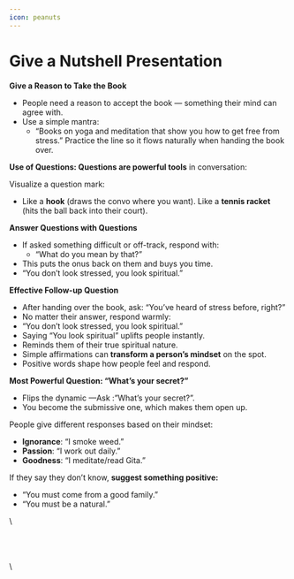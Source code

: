 ```yaml
---
icon: peanuts
---
```


# Give a Nutshell Presentation

**Give a Reason to Take the Book**

* People need a reason to accept the book — something their mind can agree with.
* Use a simple mantra:
  * “Books on yoga and meditation that show you how to get free from stress.” Practice the line so it flows naturally when handing the book over.

**Use of Questions: Questions are powerful tools** in conversation:

Visualize a question mark:

* Like a **hook** (draws the convo where you want). Like a **tennis racket** (hits the ball back into their court).

**Answer Questions with Questions**

* If asked something difficult or off-track, respond with:
  * “What do you mean by that?”
* This puts the onus back on them and buys you time.
* “You don’t look stressed, you look spiritual.”

**Effective Follow-up Question**

* After handing over the book, ask: “You’ve heard of stress before, right?”
* No matter their answer, respond warmly:
* “You don’t look stressed, you look spiritual.”
* Saying “You look spiritual” uplifts people instantly.
* Reminds them of their true spiritual nature.
* Simple affirmations can **transform a person’s mindset** on the spot.
* Positive words shape how people feel and respond.

**Most Powerful Question: “What’s your secret?”**

* Flips the dynamic —Ask :”What’s your secret?”.
* You become the submissive one, which makes them open up.

People give different responses based on their mindset:

* **Ignorance**: “I smoke weed.”
* **Passion**: “I work out daily.”
* **Goodness**: “I meditate/read Gita.”

If they say they don’t know, **suggest something positive:**

* “You must come from a good family.”
* “You must be a natural.”

\


\
\
\
\
